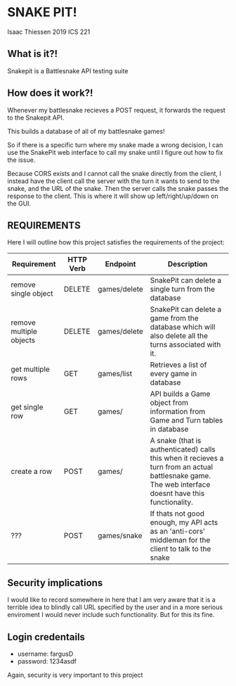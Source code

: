 # SNAKE PIT!
Isaac Thiessen 2019 ICS 221

## What is it?!
Snakepit is a Battlesnake API testing suite

## How does it work?!
Whenever my battlesnake recieves a POST request, it forwards the request to the Snakepit API. 

This builds a database of all of my battlesnake games! 

So if there is a specific turn where my snake made a wrong decision, I can use the SnakePit web interface to call my snake until I figure out how to fix the issue. 

Because CORS exists and I cannot call the snake directly from the client, I instead have the client call the server with the turn it wants to send to the snake, and the URL of the snake. Then the server calls the snake passes the response to the client. This is where it will show up left/right/up/down on the GUI.

## REQUIREMENTS
Here I will outline how this project satisfies the requirements of the project:

| Requirement | HTTP Verb | Endpoint | Description |
| --- | --- | --- | --- |
| remove single object | DELETE | games/delete |  SnakePit can delete a single turn from the database | 
| remove multiple objects| DELETE | games/delete |SnakePit can delete a game from the database which will also delete all the turns associated with it.|
| get multiple rows| GET | games/list | Retrieves a list of every game in database|
| get single row| GET | games/ | API builds a Game object from information from Game and Turn tables in database |
| create a row| POST| games/| A snake (that is authenticated)  calls this when it recieves a turn from an actual battlesnake game. The web interface doesnt have this functionality.|
|??? | POST | games/snake | If thats not good enough, my API acts as an 'anti-cors' middleman for the client to talk to the snake|

## Security implications
I would like to record somewhere in here that I am very aware that it is a terrible idea to blindly call URL specified by the user and in a more serious enviroment I would never include such functionality. But for this its fine.

## Login credentails
- username: fargusD
- password: 1234asdf

Again, security is very important to this project


